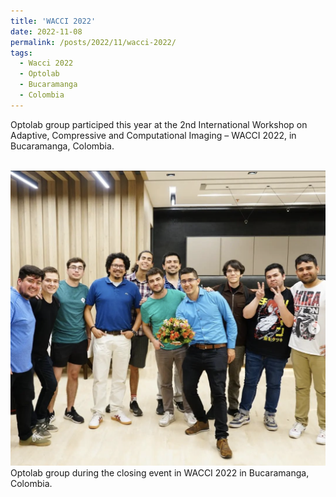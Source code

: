 ```yaml
---
title: 'WACCI 2022'
date: 2022-11-08
permalink: /posts/2022/11/wacci-2022/
tags:
  - Wacci 2022
  - Optolab
  - Bucaramanga
  - Colombia
---
```


Optolab group participed this year at the 2nd International Workshop on Adaptive, Compressive and Computational Imaging – WACCI 2022, in Bucaramanga, Colombia.

<br/><img src='/images/wacci2022.png'>
Optolab group during the closing event in WACCI 2022 in Bucaramanga, Colombia.

